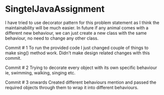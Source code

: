 # SingtelJavaAssignment
I have tried to use decorator pattern for this problem statement as I think the maintainability will be much easier.
In future if any animal comes with a different new behaviour, we can just create a new class with the same behaviour, no need to change any other class.

Commit # 1
To run the provided code I just changed couple of things to make sing() method work. Didn't make design related changes with this commit.

Commit # 2
Trying to decorate every object with its own specific behaviour ie, swimming, walking, singing etc.

Commit # 3 onwards
Created different behaviours mention and passed the required objects through them to wrap it into different behaviours.
